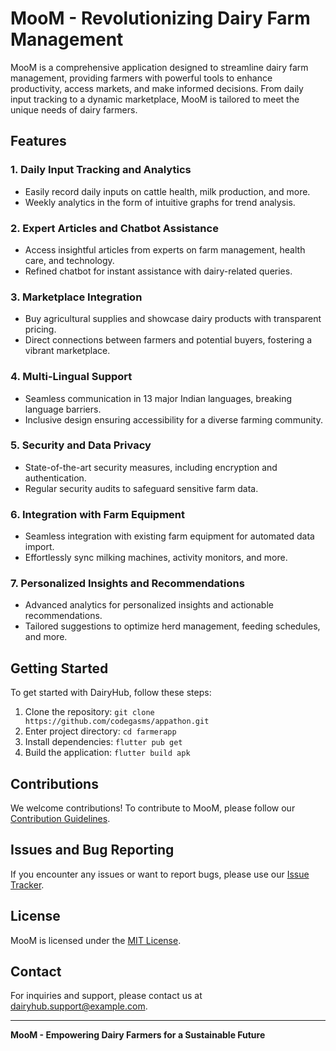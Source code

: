 # MooM - Revolutionizing Dairy Farm Management

MooM is a comprehensive application designed to streamline dairy farm management, providing farmers with powerful tools to enhance productivity, access markets, and make informed decisions. From daily input tracking to a dynamic marketplace, MooM is tailored to meet the unique needs of dairy farmers.

## Features

### 1. **Daily Input Tracking and Analytics**

- Easily record daily inputs on cattle health, milk production, and more.
- Weekly analytics in the form of intuitive graphs for trend analysis.

### 2. **Expert Articles and Chatbot Assistance**

- Access insightful articles from experts on farm management, health care, and technology.
- Refined chatbot for instant assistance with dairy-related queries.

### 3. **Marketplace Integration**

- Buy agricultural supplies and showcase dairy products with transparent pricing.
- Direct connections between farmers and potential buyers, fostering a vibrant marketplace.

### 4. **Multi-Lingual Support**

- Seamless communication in 13 major Indian languages, breaking language barriers.
- Inclusive design ensuring accessibility for a diverse farming community.

### 5. **Security and Data Privacy**

- State-of-the-art security measures, including encryption and authentication.
- Regular security audits to safeguard sensitive farm data.

### 6. **Integration with Farm Equipment**

- Seamless integration with existing farm equipment for automated data import.
- Effortlessly sync milking machines, activity monitors, and more.

### 7. **Personalized Insights and Recommendations**

- Advanced analytics for personalized insights and actionable recommendations.
- Tailored suggestions to optimize herd management, feeding schedules, and more.

## Getting Started

To get started with DairyHub, follow these steps:

1. Clone the repository: `git clone https://github.com/codegasms/appathon.git`
2. Enter project directory: `cd farmerapp`
3. Install dependencies: `flutter pub get`
4. Build the application: `flutter build apk`

## Contributions

We welcome contributions! To contribute to MooM, please follow our [Contribution Guidelines](CONTRIBUTING.md).

## Issues and Bug Reporting

If you encounter any issues or want to report bugs, please use our [Issue Tracker](https://github.com/codegasms/appathon/issues).

## License

MooM is licensed under the [MIT License](LICENSE.md).

## Contact

For inquiries and support, please contact us at dairyhub.support@example.com.

---

**MooM - Empowering Dairy Farmers for a Sustainable Future**

